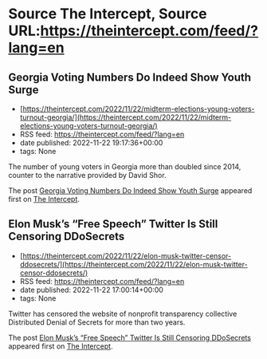 # Source The Intercept, Source URL:https://theintercept.com/feed/?lang=en

## Georgia Voting Numbers Do Indeed Show Youth Surge
 - [https://theintercept.com/2022/11/22/midterm-elections-young-voters-turnout-georgia/](https://theintercept.com/2022/11/22/midterm-elections-young-voters-turnout-georgia/)
 - RSS feed: https://theintercept.com/feed/?lang=en
 - date published: 2022-11-22 19:17:36+00:00
 - tags: None

<p>The number of young voters in Georgia more than doubled since 2014, counter to the narrative provided by David Shor.</p>
<p>The post <a href="https://theintercept.com/2022/11/22/midterm-elections-young-voters-turnout-georgia/" rel="nofollow">Georgia Voting Numbers Do Indeed Show Youth Surge</a> appeared first on <a href="https://theintercept.com" rel="nofollow">The Intercept</a>.</p>

## Elon Musk’s “Free Speech” Twitter Is Still Censoring DDoSecrets
 - [https://theintercept.com/2022/11/22/elon-musk-twitter-censor-ddosecrets/](https://theintercept.com/2022/11/22/elon-musk-twitter-censor-ddosecrets/)
 - RSS feed: https://theintercept.com/feed/?lang=en
 - date published: 2022-11-22 17:00:14+00:00
 - tags: None

<p>Twitter has censored the website of nonprofit transparency collective Distributed Denial of Secrets for more than two years.</p>
<p>The post <a href="https://theintercept.com/2022/11/22/elon-musk-twitter-censor-ddosecrets/" rel="nofollow">Elon Musk’s “Free Speech” Twitter Is Still Censoring DDoSecrets</a> appeared first on <a href="https://theintercept.com" rel="nofollow">The Intercept</a>.</p>
